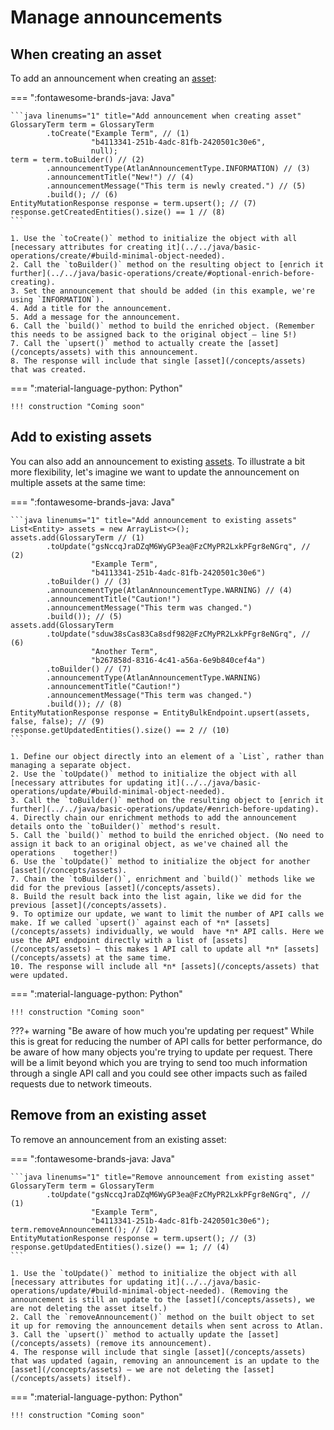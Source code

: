 
# Manage announcements

## When creating an asset

To add an announcement when creating an [asset](/concepts/assets):

=== ":fontawesome-brands-java: Java"

	```java linenums="1" title="Add announcement when creating asset"
	GlossaryTerm term = GlossaryTerm
			.toCreate("Example Term", // (1)
					  "b4113341-251b-4adc-81fb-2420501c30e6",
					  null);
	term = term.toBuilder() // (2)
			.announcementType(AtlanAnnouncementType.INFORMATION) // (3)
			.announcementTitle("New!") // (4)
			.announcementMessage("This term is newly created.") // (5)
			.build(); // (6)
	EntityMutationResponse response = term.upsert(); // (7)
	response.getCreatedEntities().size() == 1 // (8)
	```
	
	1. Use the `toCreate()` method to initialize the object with all [necessary attributes for creating it](../../java/basic-operations/create/#build-minimal-object-needed).
	2. Call the `toBuilder()` method on the resulting object to [enrich it further](../../java/basic-operations/create/#optional-enrich-before-creating).
	3. Set the announcement that should be added (in this example, we're using `INFORMATION`).
	4. Add a title for the announcement.
	5. Add a message for the announcement.
	6. Call the `build()` method to build the enriched object. (Remember this needs to be assigned back to the original object — line 5!)
	7. Call the `upsert()` method to actually create the [asset](/concepts/assets) with this announcement.
	8. The response will include that single [asset](/concepts/assets) that was created.

=== ":material-language-python: Python"

	!!! construction "Coming soon"

## Add to existing assets

You can also add an announcement to existing [assets](/concepts/assets). To illustrate a bit more flexibility, let's imagine we want to update the announcement on multiple assets at the same time:

=== ":fontawesome-brands-java: Java"

	```java linenums="1" title="Add announcement to existing assets"
	List<Entity> assets = new ArrayList<>();
	assets.add(GlossaryTerm // (1)
			.toUpdate("gsNccqJraDZqM6WyGP3ea@FzCMyPR2LxkPFgr8eNGrq", // (2)
					  "Example Term",
					  "b4113341-251b-4adc-81fb-2420501c30e6")
			.toBuilder() // (3)
			.announcementType(AtlanAnnouncementType.WARNING) // (4)
			.announcementTitle("Caution!")
			.announcementMessage("This term was changed.")
			.build()); // (5)
	assets.add(GlossaryTerm
			.toUpdate("sduw38sCas83Ca8sdf982@FzCMyPR2LxkPFgr8eNGrq", // (6)
					  "Another Term",
					  "b267858d-8316-4c41-a56a-6e9b840cef4a")
			.toBuilder() // (7)
			.announcementType(AtlanAnnouncementType.WARNING)
			.announcementTitle("Caution!")
			.announcementMessage("This term was changed.")
			.build()); // (8)
	EntityMutationResponse response = EntityBulkEndpoint.upsert(assets, false, false); // (9)
	response.getUpdatedEntities().size() == 2 // (10)
	```
	
	1. Define our object directly into an element of a `List`, rather than managing a separate object.
	2. Use the `toUpdate()` method to initialize the object with all [necessary attributes for updating it](../../java/basic-operations/update/#build-minimal-object-needed).
	3. Call the `toBuilder()` method on the resulting object to [enrich it further](../../java/basic-operations/update/#enrich-before-updating).
	4. Directly chain our enrichment methods to add the announcement details onto the `toBuilder()` method's result.
	5. Call the `build()` method to build the enriched object. (No need to assign it back to an original object, as we've chained all the operations 	together!)
	6. Use the `toUpdate()` method to initialize the object for another [asset](/concepts/assets).
	7. Chain the `toBuilder()`, enrichment and `build()` methods like we did for the previous [asset](/concepts/assets).
	8. Build the result back into the list again, like we did for the previous [asset](/concepts/assets).
	9. To optimize our update, we want to limit the number of API calls we make. If we called `upsert()` against each of *n* [assets](/concepts/assets) individually, we would 	have *n* API calls. Here we use the API endpoint directly with a list of [assets](/concepts/assets) — this makes 1 API call to update all *n* [assets](/concepts/assets) at the same time.
	10. The response will include all *n* [assets](/concepts/assets) that were updated.

=== ":material-language-python: Python"

	!!! construction "Coming soon"

???+ warning "Be aware of how much you're updating per request"
	While this is great for reducing the number of API calls for better performance, do be aware of how many objects you're trying to update per request. There will be a limit beyond which you are trying to send too much information through a single API call and you could see other impacts such as failed requests due to network timeouts.

## Remove from an existing asset

To remove an announcement from an existing asset:

=== ":fontawesome-brands-java: Java"

	```java linenums="1" title="Remove announcement from existing asset"
	GlossaryTerm term = GlossaryTerm
			.toUpdate("gsNccqJraDZqM6WyGP3ea@FzCMyPR2LxkPFgr8eNGrq", // (1)
					  "Example Term",
					  "b4113341-251b-4adc-81fb-2420501c30e6");
	term.removeAnnouncement(); // (2)
	EntityMutationResponse response = term.upsert(); // (3)
	response.getUpdatedEntities().size() == 1; // (4)
	```
	
	1. Use the `toUpdate()` method to initialize the object with all [necessary attributes for updating it](../../java/basic-operations/update/#build-minimal-object-needed). (Removing the announcement is still an update to the [asset](/concepts/assets), we are not deleting the asset itself.)
	2. Call the `removeAnnouncement()` method on the built object to set it up for removing the announcement details when sent across to Atlan.
	3. Call the `upsert()` method to actually update the [asset](/concepts/assets) (remove its announcement).
	4. The response will include that single [asset](/concepts/assets) that was updated (again, removing an announcement is an update to the [asset](/concepts/assets) — we are not deleting the [asset](/concepts/assets) itself).

=== ":material-language-python: Python"

	!!! construction "Coming soon"